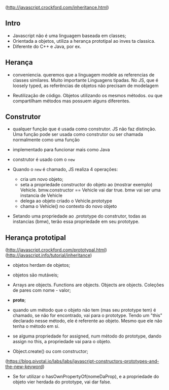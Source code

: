 (http://javascript.crockford.com/inheritance.html)

## Intro

- Javascript não é uma linguagem baseada em classes;
- Orientada a objetos, utiliza a herança prototipal  ao inves ta classica. 
- Diferente do C++ e Java, por ex.

## Herança

- conveniencia. queremos que a linguagem modele as referencias de classes similares. Muito importante Linguagens tipadas. No JS, que é loosely typed, as referências de objetos não precisam de modelagem

- Reutilização de código. Objetos utilizando os mesmos métodos. ou que compartilham métodos mas possuem alguns diferentes.

## Construtor

- qualquer função que é usada como construtor. JS não faz distinção. Uma função pode ser usada como construtor ou ser chamada normalmente como uma função

- implementado para funcionar mais como Java

- construtor é usado com o ``new``

- Quando o ``new`` é chamado, JS realiza 4 operações: 
	
	* cria um novo objeto;
	* seta a propriedade constructor do objeto ao (mostrar exemplo) Vehicle. bmw.constructor == Vehicle vai dar true. bmw vai ser uma instancia de Vehicle
	* delega ao objeto criado o Vehicle.prototype
	* chama o Vehicle() no contexto do novo objeto

- Setando uma propriedade ao .prototype do construtor, todas as instancias (bmw), terão essa propriedade em seu prototype. 

## Herança prototipal

(http://javascript.crockford.com/prototypal.html)
(http://javascript.info/tutorial/inheritance)

- objetos herdam de objetos;

- objetos são mutáveis;

- Arrays are objects. Functions are objects. Objects are objects. Coleções de pares com nome - valor;

- __proto__;

- quando um método que o objeto não tem (mas seu prototype tem) é chamado, se não for encontrado, vai para o prototype. Tendo um "this" declarado nesse método, ele é referente ao objeto. Mesmo que ele não tenha o método em si.

- se alguma propriedade for assigned, num método do prototype, dando assign no this, a propriedade vai para o objeto.

- Object.create() ou com constructor;

(https://blog.pivotal.io/labs/labs/javascript-constructors-prototypes-and-the-new-keyword)
 
- Se for utilizar o hasOwnPropertyOf(nomeDaProp), e a propriedade do objeto vier herdada do prototype, vai dar false.
